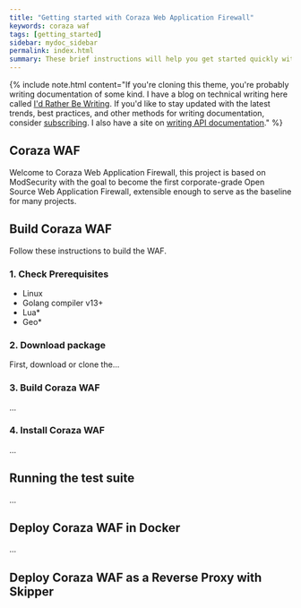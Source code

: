 ```yaml
---
title: "Getting started with Coraza Web Application Firewall"
keywords: coraza waf
tags: [getting_started]
sidebar: mydoc_sidebar
permalink: index.html
summary: These brief instructions will help you get started quickly with the theme. The other topics in this help provide additional information and detail about working with other aspects of this theme and Jekyll.
---
```


{% include note.html content="If you're cloning this theme, you're probably writing documentation of some kind. I have a blog on technical writing here called <a alt='technical writing blog' href='http://idratherbewriting.com'>I'd Rather Be Writing</a>. If you'd like to stay updated with the latest trends, best practices, and other methods for writing documentation, consider <a href='https://tinyletter.com/tomjoht'>subscribing</a>. I also have a site on <a href='http://idratherbewriting.com/learnapidoc'>writing API documentation</a>." %}

## Coraza WAF

Welcome to Coraza Web Application Firewall, this project is based on ModSecurity with the goal to become the first corporate-grade Open Source Web Application Firewall, extensible enough to serve as the baseline for many projects. 

## Build Coraza WAF

Follow these instructions to build the WAF.

### 1. Check Prerequisites

* Linux 
* Golang compiler v13+
* Lua*
* Geo*

### 2. Download package

First, download or clone the...

### 3. Build Coraza WAF

...

### 4. Install Coraza WAF

...

## Running the test suite

...

## Deploy Coraza WAF in Docker

...

## Deploy Coraza WAF as a Reverse Proxy with Skipper